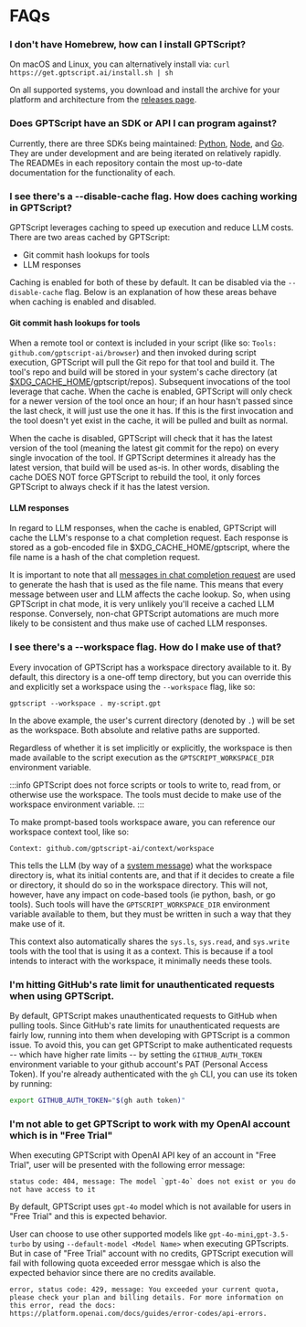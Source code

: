 # FAQs

### I don't have Homebrew, how can I install GPTScript?

On macOS and Linux, you can alternatively install via: `curl https://get.gptscript.ai/install.sh | sh`

On all supported systems, you download and install the archive for your platform and architecture from the [releases page](https://github.com/gptscript-ai/gptscript/releases).

### Does GPTScript have an SDK or API I can program against?

Currently, there are three SDKs being maintained: [Python](https://github.com/gptscript-ai/py-gptscript), [Node](https://github.com/gptscript-ai/node-gptscript), and [Go](https://github.com/gptscript-ai/go-gptscript).
They are under development and are being iterated on relatively rapidly.
The READMEs in each repository contain the most up-to-date documentation for the functionality of each.

### I see there's a --disable-cache flag. How does caching working in GPTScript?

GPTScript leverages caching to speed up execution and reduce LLM costs. There are two areas cached by GPTScript:
- Git commit hash lookups for tools
- LLM responses

Caching is enabled for both of these by default. It can be disabled via the `--disable-cache` flag.
Below is an explanation of how these areas behave when caching is enabled and disabled.

#### Git commit hash lookups for tools

When a remote tool or context is included in your script (like so: `Tools: github.com/gptscript-ai/browser`) and then invoked during script execution,
GPTScript will pull the Git repo for that tool and build it.
The tool's repo and build will be stored in your system's cache directory (at [$XDG_CACHE_HOME](https://pkg.go.dev/os#UserCacheDir)/gptscript/repos).
Subsequent invocations of the tool leverage that cache.
When the cache is enabled, GPTScript will only check for a newer version of the tool once an hour;
if an hour hasn't passed since the last check, it will just use the one it has.
If this is the first invocation and the tool doesn't yet exist in the cache, it will be pulled and built as normal.

When the cache is disabled, GPTScript will check that it has the latest version of the tool (meaning the latest git commit for the repo) on every single invocation of the tool.
If GPTScript determines it already has the latest version, that build will be used as-is.
In other words, disabling the cache DOES NOT force GPTScript to rebuild the tool, it only forces GPTScript to always check if it has the latest version.

#### LLM responses

In regard to LLM responses, when the cache is enabled, GPTScript will cache the LLM's response to a chat completion request.
Each response is stored as a gob-encoded file in $XDG_CACHE_HOME/gptscript, where the file name is a hash of the chat completion request.

It is important to note that all [messages in chat completion request](https://platform.openai.com/docs/api-reference/chat/create#chat-create-messages) are used to generate the hash that is used as the file name.
This means that every message between user and LLM affects the cache lookup.
So, when using GPTScript in chat mode, it is very unlikely you'll receive a cached LLM response.
Conversely, non-chat GPTScript automations are much more likely to be consistent and thus make use of cached LLM responses.

### I see there's a --workspace flag. How do I make use of that?

Every invocation of GPTScript has a workspace directory available to it.
By default, this directory is a one-off temp directory, but you can override this and explicitly set a workspace using the `--workspace` flag, like so:

```
gptscript --workspace . my-script.gpt
```

In the above example, the user's current directory (denoted by `.`) will be set as the workspace. Both absolute and relative paths are supported.

Regardless of whether it is set implicitly or explicitly, the workspace is then made available to the script execution as the `GPTSCRIPT_WORKSPACE_DIR` environment variable.

:::info
GPTScript does not force scripts or tools to write to, read from, or otherwise use the workspace. The tools must decide to make use of the workspace environment variable.
:::

To make prompt-based tools workspace aware, you can reference our workspace context tool, like so:

```
Context: github.com/gptscript-ai/context/workspace
```

This tells the LLM (by way of a [system message](https://platform.openai.com/docs/guides/text-generation/chat-completions-api)) what the workspace directory is, what its initial contents are, and that if it decides to create a file or directory, it should do so in the workspace directory.
This will not, however, have any impact on code-based tools (ie python, bash, or go tools).
Such tools will have the `GPTSCRIPT_WORKSPACE_DIR` environment variable available to them, but they must be written in such a way that they make use of it.

This context also automatically shares the `sys.ls`, `sys.read`, and `sys.write` tools with the tool that is using it as a context.
This is because if a tool intends to interact with the workspace, it minimally needs these tools.

### I'm hitting GitHub's rate limit for unauthenticated requests when using GPTScript.

By default, GPTScript makes unauthenticated requests to GitHub when pulling tools.
Since GitHub's rate limits for unauthenticated requests are fairly low, running into them when developing with GPTScript is a common issue.
To avoid this, you can get GPTScript to make authenticated requests -- which have higher rate limits -- by setting the `GITHUB_AUTH_TOKEN` environment variable to your github account's PAT (Personal Access Token).
If you're already authenticated with the `gh` CLI, you can use its token by running:

```bash
export GITHUB_AUTH_TOKEN="$(gh auth token)"
```

### I'm not able to get GPTScript to work with my OpenAI account which is in "Free Trial" 

When executing GPTScript with OpenAI API key of an account in "Free Trial", user will be presented with the following error message: 
```
status code: 404, message: The model `gpt-4o` does not exist or you do not have access to it
``` 
By default, GPTScript uses `gpt-4o` model which is not available for users in "Free Trial" and this is expected behavior.

User can choose to use other supported models like `gpt-4o-mini`,`gpt-3.5-turbo` by using `--default-model <Model Name>` when executing GPTscripts. But in case of "Free Trial" account with no credits, GPTScript execution will fail with following quota exceeded error messgae which is also the expected behavior since there are no credits available.
```
error, status code: 429, message: You exceeded your current quota, please check your plan and billing details. For more information on this error, read the docs: https://platform.openai.com/docs/guides/error-codes/api-errors.
```
